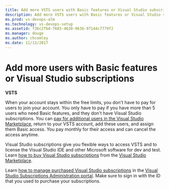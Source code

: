 ```yaml
---
title: Add more VSTS users with Basic features or Visual Studio subscriptions
description: Add more VSTS users with Basic features or Visual Studio subscriptions
ms.prod: vs-devops-alm
ms.technology: vs-devops-setup
ms.assetid: f36c2fbd-7683-4620-9636-97144c7779f2
ms.manager: douge
ms.author: chcomley
ms.date: 11/13/2017
---
```


# Add more users with Basic features or Visual Studio subscriptions

**VSTS**


When your account stays within the free limits, you don't have to pay for users to join your account.
You only have to pay if you have more than 5 users who need Basic features, and they don't have Visual Studio subscriptions.
You can [pay for additional users in the Visual Studio Marketplace](../billing/buy-basic-access-add-users.md), 
return to your VSTS account, add these users, and assign them Basic access. 
You pay monthly for their access and can cancel the access anytime.

Visual Studio subscriptions give you flexible ways to access VSTS 
and to license the Visual Studio IDE and other Microsoft software for dev and test. 
Learn [how to buy Visual Studio subscriptions](../billing/vs-subscriptions/buy-vs-subscriptions.md) 
from the [Visual Studio Marketplace](https://marketplace.visualstudio.com/subscriptions). 

Learn [how to manage purchased Visual Studio subscriptions](../billing/vs-subscriptions/buy-vs-subscriptions.md#manage-subscriptions) 
in the [Visual Studio Subscriptions Administration portal](https://manage.visualstudio.com/_apis/Home/redirect?RedirectSource=Commerce). 
Make sure to sign in with the ID that you used to purchase your subscriptions.

